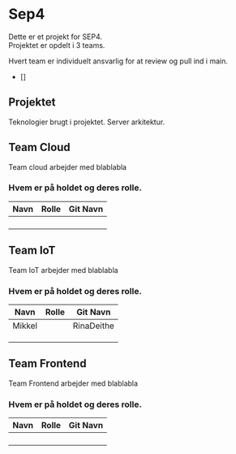 # Sep4

Dette er et projekt for SEP4.  
Projektet er opdelt i 3 teams.

Hvert team er individuelt ansvarlig for at review og pull ind i main.
 - []

## Projektet

Teknologier brugt i projektet.
Server arkitektur.

## Team Cloud

Team cloud arbejder med blablabla

### Hvem er på holdet og deres rolle.
|Navn|Rolle|Git Navn|
|-----|-----|-----|
||||
||||
||||
||||
## Team IoT

Team IoT arbejder med blablabla

### Hvem er på holdet og deres rolle.
|Navn|Rolle|Git Navn|
|-----|-----|-----|
|Mikkel||RinaDeithe|
||||
||||
||||
## Team Frontend

Team Frontend arbejder med blablabla

### Hvem er på holdet og deres rolle.
|Navn|Rolle|Git Navn|
|-----|-----|-----|
||||
||||
||||
||||
